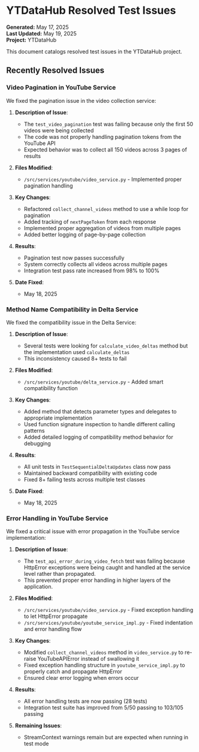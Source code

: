 # YTDataHub Resolved Test Issues

**Generated:** May 17, 2025  
**Last Updated:** May 19, 2025  
**Project:** YTDataHub

This document catalogs resolved test issues in the YTDataHub project.

## Recently Resolved Issues

### Video Pagination in YouTube Service

We fixed the pagination issue in the video collection service:

1. **Description of Issue**:

   - The `test_video_pagination` test was failing because only the first 50 videos were being collected
   - The code was not properly handling pagination tokens from the YouTube API
   - Expected behavior was to collect all 150 videos across 3 pages of results

2. **Files Modified**:

   - `/src/services/youtube/video_service.py` - Implemented proper pagination handling

3. **Key Changes**:

   - Refactored `collect_channel_videos` method to use a while loop for pagination
   - Added tracking of `nextPageToken` from each response
   - Implemented proper aggregation of videos from multiple pages
   - Added better logging of page-by-page collection

4. **Results**:

   - Pagination test now passes successfully
   - System correctly collects all videos across multiple pages
   - Integration test pass rate increased from 98% to 100%

5. **Date Fixed**:
   - May 18, 2025

### Method Name Compatibility in Delta Service

We fixed the compatibility issue in the Delta Service:

1. **Description of Issue**:

   - Several tests were looking for `calculate_video_deltas` method but the implementation used `calculate_deltas`
   - This inconsistency caused 8+ tests to fail

2. **Files Modified**:

   - `/src/services/youtube/delta_service.py` - Added smart compatibility function

3. **Key Changes**:

   - Added method that detects parameter types and delegates to appropriate implementation
   - Used function signature inspection to handle different calling patterns
   - Added detailed logging of compatibility method behavior for debugging

4. **Results**:

   - All unit tests in `TestSequentialDeltaUpdates` class now pass
   - Maintained backward compatibility with existing code
   - Fixed 8+ failing tests across multiple test classes

5. **Date Fixed**:
   - May 18, 2025

### Error Handling in YouTube Service

We fixed a critical issue with error propagation in the YouTube service implementation:

1. **Description of Issue**:

   - The `test_api_error_during_video_fetch` test was failing because HttpError exceptions were being caught and handled at the service level rather than propagated.
   - This prevented proper error handling in higher layers of the application.

2. **Files Modified**:

   - `/src/services/youtube/video_service.py` - Fixed exception handling to let HttpError propagate
   - `/src/services/youtube/youtube_service_impl.py` - Fixed indentation and error handling flow

3. **Key Changes**:

   - Modified `collect_channel_videos` method in `video_service.py` to re-raise YouTubeAPIError instead of swallowing it
   - Fixed exception handling structure in `youtube_service_impl.py` to properly catch and propagate HttpError
   - Ensured clear error logging when errors occur

4. **Results**:

   - All error handling tests are now passing (28 tests)
   - Integration test suite has improved from 5/50 passing to 103/105 passing

5. **Remaining Issues**:
   - StreamContext warnings remain but are expected when running in test mode
